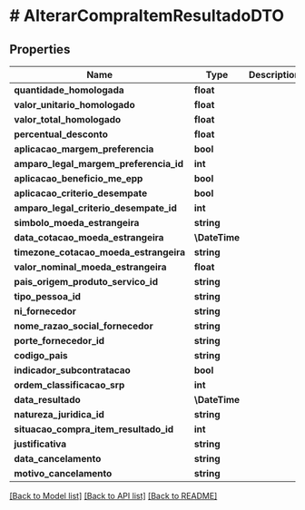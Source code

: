 # # AlterarCompraItemResultadoDTO

## Properties

Name | Type | Description | Notes
------------ | ------------- | ------------- | -------------
**quantidade_homologada** | **float** |  | [optional]
**valor_unitario_homologado** | **float** |  | [optional]
**valor_total_homologado** | **float** |  | [optional]
**percentual_desconto** | **float** |  | [optional]
**aplicacao_margem_preferencia** | **bool** |  | [optional]
**amparo_legal_margem_preferencia_id** | **int** |  | [optional]
**aplicacao_beneficio_me_epp** | **bool** |  | [optional]
**aplicacao_criterio_desempate** | **bool** |  | [optional]
**amparo_legal_criterio_desempate_id** | **int** |  | [optional]
**simbolo_moeda_estrangeira** | **string** |  | [optional]
**data_cotacao_moeda_estrangeira** | **\DateTime** |  | [optional]
**timezone_cotacao_moeda_estrangeira** | **string** |  | [optional]
**valor_nominal_moeda_estrangeira** | **float** |  | [optional]
**pais_origem_produto_servico_id** | **string** |  | [optional]
**tipo_pessoa_id** | **string** |  | [optional]
**ni_fornecedor** | **string** |  | [optional]
**nome_razao_social_fornecedor** | **string** |  | [optional]
**porte_fornecedor_id** | **string** |  | [optional]
**codigo_pais** | **string** |  | [optional]
**indicador_subcontratacao** | **bool** |  | [optional]
**ordem_classificacao_srp** | **int** |  | [optional]
**data_resultado** | **\DateTime** |  | [optional]
**natureza_juridica_id** | **string** |  | [optional]
**situacao_compra_item_resultado_id** | **int** |  | [optional]
**justificativa** | **string** |  | [optional]
**data_cancelamento** | **string** |  | [optional]
**motivo_cancelamento** | **string** |  | [optional]

[[Back to Model list]](../../README.md#models) [[Back to API list]](../../README.md#endpoints) [[Back to README]](../../README.md)
